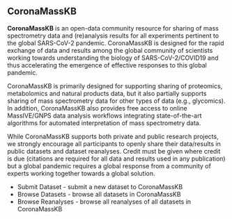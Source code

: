 <h2>CoronaMassKB</h2>

**CoronaMassKB** is an open-data community resource for sharing of mass spectrometry data and (re)analysis results for all experiments pertinent to the global SARS-CoV-2 pandemic. CoronaMassKB is designed for the rapid exchange of data and results among the global community of scientists working towards understanding the biology of SARS-CoV-2/COVID19 and thus accelerating the emergence of effective responses to this global pandemic.

CoronaMassKB is primarily designed for supporting sharing of proteomics, metabolomics and natural products data, but it also partially supports sharing of mass spectrometry data for other types of data (e.g., glycomics). In addition, CoronaMassKB also provides free access to online MassIVE/GNPS data analysis workflows integrating state-of-the-art algorithms for automated interpretation of mass spectrometry data.

While CoronaMassKB supports both private and public research projects, we strongly encourage all participants to openly share their data/results in public datasets and dataset reanalyses. Credit must be given where credit is due (citations are required for all data and results used in any publication) but a global pandemic requires a global response from a community of experts working together towards a global solution.

* Submit Dataset - submit a new dataset to CoronaMassKB
* Browse Datasets - browse all datasets in CoronaMassKB
* Browse Reanalyses - browse all reanalyses of all datasets in CoronaMassKB
